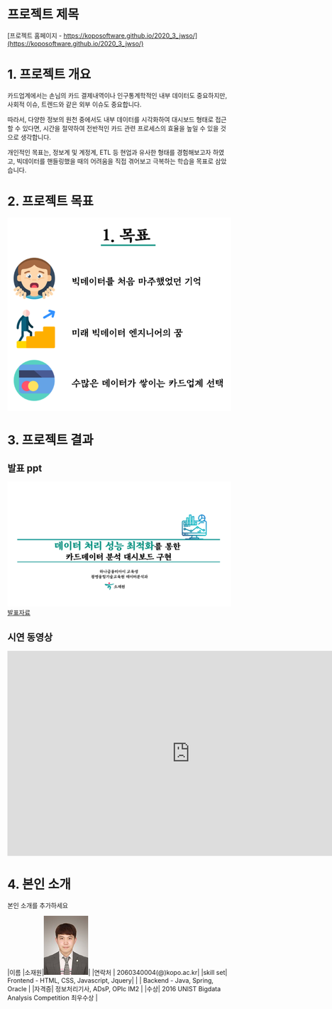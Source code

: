 # 프로젝트 제목

[프로젝트 홈페이지 - https://koposoftware.github.io/2020_3_jwso/](https://koposoftware.github.io/2020_3_jwso/)

# 1. 프로젝트 개요

카드업계에서는 손님의 카드 결제내역이나 인구통계학적인 
 내부 데이터도 중요하지만, 사회적 이슈, 트렌드와 같은
 외부 이슈도 중요합니다.

 따라서, 다양한 정보의 원천 중에서도 내부 데이터를 시각화하여
 대시보드 형태로 접근할 수 있다면, 시간을 절약하여 전반적인
 카드 관련 프로세스의 효율을 높일 수 있을 것으로 생각합니다.

 개인적인 목표는, 정보계 및 계정계, ETL 등 현업과 유사한 
 형태를 경험해보고자 하였고, 빅데이터를 핸들링했을 때의 
 어려움을 직접 겪어보고 극복하는 학습을 목표로 삼았습니다. 

# 2. 프로젝트 목표
   <img src="goal.PNG"/><br>

# 3. 프로젝트 결과

## 발표 ppt 
   <img src="project.jpg"/>[발표자료](/프로젝트.pdf)<br>

## 시연 동영상 
<iframe width="822" height="462" src="https://www.youtube.com/embed/zs3lhnsFULM" frameborder="0" allow="accelerometer; autoplay; clipboard-write; encrypted-media; gyroscope; picture-in-picture" allowfullscreen></iframe>

# 4. 본인 소개

본인 소개를 추가하세요

|이름 |소재원|![picc](/picc.jpg)|
|연락처 | 2060340004(@)kopo.ac.kr|
|skill set| Frontend - HTML, CSS, Javascript, Jquery|
| | Backend - Java, Spring, Oracle |
|자격증| 정보처리기사, ADsP, OPIc IM2  |
|수상| 2016 UNIST Bigdata Analysis Competition 최우수상 |
